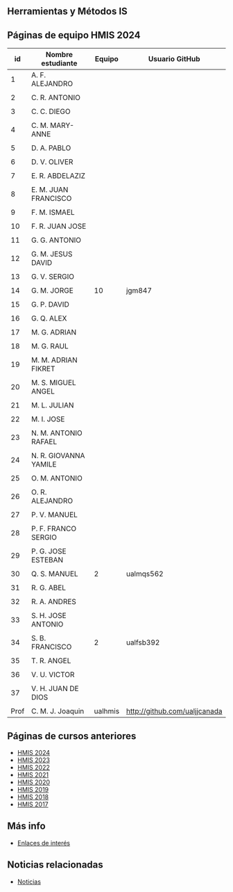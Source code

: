 ## Herramientas y Métodos IS

## Páginas de equipo HMIS 2024

| id | Nombre estudiante | Equipo | Usuario GitHub |
|----|--------------------|--------|----------------| 
| 1	 | 	A. F. ALEJANDRO	 |  |  |
| | | | |
| 2	 | 	C. R. ANTONIO	 |  |  |
| | | | |
| 3	 | 	C. C. DIEGO	 |  |  |
| | | | |
| 4	 | 	C. M. MARY-ANNE	 |  |  |
| | | | |
| 5	 | 	D. A. PABLO	 |  |  |
| | | | |
| 6	 | 	D. V. OLIVER	 |  |  |
| | | | |
| 7	 | 	E. R. ABDELAZIZ	 |  |  |
| | | | |
| 8	 | 	E. M. JUAN FRANCISCO	 |  |  |
| | | | |
| 9	 | 	F. M. ISMAEL	 |  |  |
| | | | |
| 10	 | 	F. R. JUAN JOSE	 |  |  |
| | | | |
| 11	 | 	G. G. ANTONIO	 |  |  |
| | | | |
| 12	 | 	G. M. JESUS DAVID	 |  |  |
| | | | |
| 13	 | 	G. V. SERGIO	 |  |  |
| | | | |
| 14	 | 	G. M. JORGE	 | 10 | jgm847 |
| | | | |
| 15	 | 	G. P. DAVID	 |  |  |
| | | | |
| 16	 | 	G. Q. ALEX	 |  |  |
| | | | |
| 17	 | 	M. G. ADRIAN	 |  |  |
| | | | |
| 18	 | 	M. G. RAUL	 |  |  |
| | | | |
| 19	 | 	M. M. ADRIAN FIKRET	 |  |  |
| | | | |
| 20	 | 	M. S. MIGUEL ANGEL	 |  |  |
| | | | |
| 21	 | 	M. L. JULIAN	 |  |  |
| | | | |
| 22	 | 	M. I. JOSE	 |  |  |
| | | | |
| 23	 | 	N. M. ANTONIO RAFAEL	 |  |  |
| | | | |
| 24	 | 	N. R. GIOVANNA YAMILE	 |  |  |
| | | | |
| 25	 | 	O. M. ANTONIO	 |  |  |
| | | | |
| 26	 | 	O. R. ALEJANDRO	 |  |  |
| | | | |
| 27	 | 	P. V. MANUEL	 |  |  |
| | | | |
| 28	 | 	P. F. FRANCO SERGIO	 |  |  |
| | | | |
| 29	 | 	P. G. JOSE ESTEBAN	 |  |  |
| | | | |
| 30	 | 	Q. S. MANUEL	 | 2 | ualmqs562 |
| | | | |
| 31	 | 	R. G. ABEL	 |  |  |
| | | | |
| 32	 | 	R. A. ANDRES	 |  |  |
| | | | |
| 33	 | 	S. H. JOSE ANTONIO	 |  |  |
| | | | |
| 34	 | 	S. B. FRANCISCO	 | 2 | ualfsb392 |
| | | | |
| 35	 | 	T. R. ANGEL	 |  |  |
| | | | |
| 36	 | 	V. U. VICTOR	 |  |  |
| | | | |
| 37	 | 	V. H. JUAN DE DIOS	 |  |  |
| | | | |
Prof | C. M. J. Joaquin | ualhmis | http://github.com/ualjjcanada  |


## Páginas de cursos anteriores
* [HMIS 2024](index2024.md)
* [HMIS 2023](index2023.md)
* [HMIS 2022](index2022.md)
* [HMIS 2021](index2021.md)
* [HMIS 2020](index2020.md)
* [HMIS 2019](index2019.md)
* [HMIS 2018](index2018.md)
* [HMIS 2017](index2017.md)

## Más info
* [Enlaces de interés](enlaces.md)


## Noticias relacionadas
* [Noticias](noticias.md)
